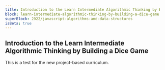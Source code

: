 ```yaml
---
title: Introduction to the Learn Intermediate Algorithmic Thinking by Building a Dice Game
block: learn-intermediate-algorithmic-thinking-by-building-a-dice-game
superBlock: 2022/javascript-algorithms-and-data-structures
isBeta: true
---
```


## Introduction to the Learn Intermediate Algorithmic Thinking by Building a Dice Game

This is a test for the new project-based curriculum.
